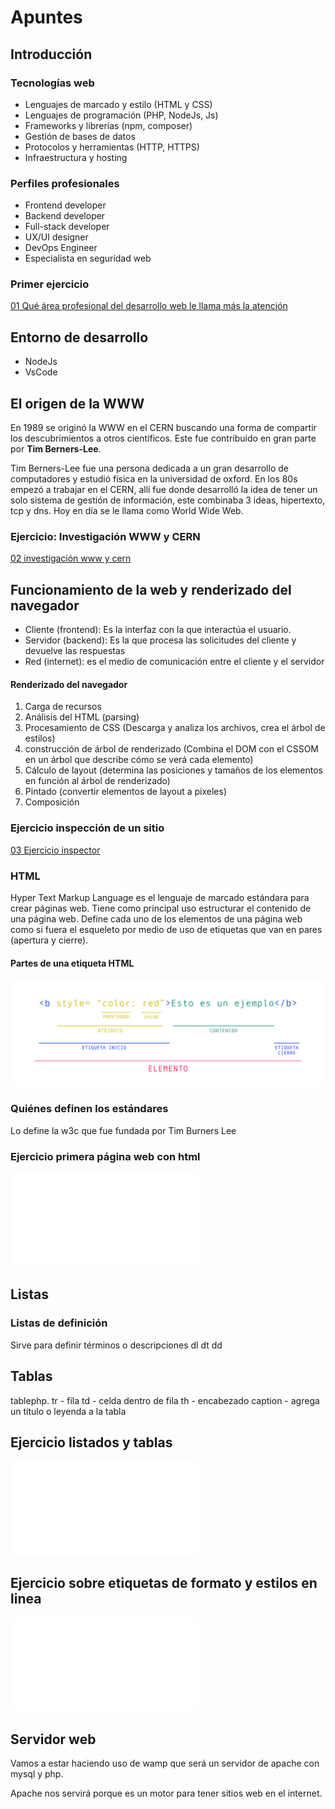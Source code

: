 # Apuntes
## Introducción
### Tecnologías web
- Lenguajes de marcado y estilo (HTML y CSS)
- Lenguajes de programación (PHP, NodeJs, Js)
- Frameworks y librerías (npm, composer)
- Gestión de bases de datos
- Protocolos y herramientas (HTTP, HTTPS)
- Infraestructura y hosting

### Perfiles profesionales
- Frontend developer
- Backend developer
- Full-stack developer
- UX/UI designer
- DevOps Engineer
- Especialista en seguridad web

### Primer ejercicio
[01 Qué área profesional del desarrollo web le llama más la atención](Actividades/01%20Qué%20área%20profesional%20del%20desarrollo%20web%20le%20llama%20más%20la%20atención.md)

## Entorno de desarrollo
- NodeJs
- VsCode

## El origen de la WWW
En 1989 se originó la WWW en el CERN buscando una forma de compartir los descubrimientos a otros científicos. Este fue contribuido en gran parte por **Tim Berners-Lee**.

Tim Berners-Lee fue una persona dedicada a un gran desarrollo de computadores y estudió física en la universidad de oxford. En los 80s empezó a trabajar en el CERN, allí fue donde desarrolló la idea de tener un solo sistema de gestión de información, este combinaba 3 ideas, hipertexto, tcp y dns. Hoy en día se le llama como World Wide Web.
### Ejercicio: Investigación WWW y CERN
[02 investigación www y cern](Actividades/02%20investigación%20www%20y%20cern.md)

## Funcionamiento de la web y renderizado del navegador
- Cliente (frontend): Es la interfaz con la que interactúa el usuario.
- Servidor (backend): Es la que procesa las solicitudes del cliente y devuelve las respuestas
- Red (internet): es el medio de comunicación entre el cliente y el servidor

#### Renderizado del navegador
1. Carga de recursos
2. Análisis del HTML (parsing)
3. Procesamiento de CSS (Descarga y analiza los archivos, crea el árbol de estilos)
4. construcción de árbol de renderizado (Combina el DOM con el CSSOM en un árbol que describe cómo se verá cada elemento)
5. Cálculo de layout (determina las posiciones y tamaños de los elementos en función al árbol de renderizado)
6. Pintado (convertir elementos de layout a pixeles)
7. Composición 

### Ejercicio inspección de un sitio
[03 Ejercicio inspector](Actividades/03%20Ejercicio%20inspector.md)

### HTML
Hyper Text Markup Language es el lenguaje de marcado estándara para crear páginas web. Tiene como principal uso estructurar el contenido de una página web. Define cada uno de los elementos de una página web como si fuera el esqueleto por medio de uso de etiquetas que van en pares (apertura y cierre).

#### Partes de una etiqueta HTML
![](../../00%20Attachments/estrectura-etiquetas-html-1024x346.jpg)

### Quiénes definen los estándares
Lo define la w3c que fue fundada por Tim Burners Lee

### Ejercicio primera página web con html
![](Actividades/04%20Ejercicio%20primera%20página%20web%20con%20html.html)

## Listas
### Listas de definición
Sirve para definir términos o descripciones 
dl
dt
dd

## Tablas
tablephp.
tr - fila
td - celda dentro de fila
th - encabezado
caption - agrega un título o leyenda a la tabla

## Ejercicio listados y tablas
![](Actividades/05%20Ejercicio%20listados%20y%20tablas.html)
## Ejercicio sobre etiquetas de formato y estilos en linea
![](Actividades/06%20Ejercicio%20sobre%20etiquetas%20de%20formato%20y%20estilos%20en%20linea.html)
## Servidor web
Vamos a estar haciendo uso de wamp que será un servidor de apache con mysql y php.

Apache nos servirá porque es un motor para tener sitios web en el internet.


